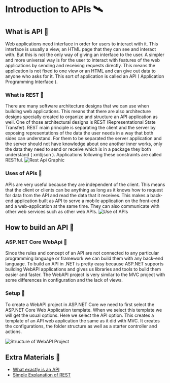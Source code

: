 # Introduction to APIs 🛰
## What is API 🔸
Web applications need interface in order for users to interact with it. This interface is usually a view, an HTML page that they can see and interact with. But this is not the only way of giving an interface to the user. A simpler and more universal way is for the user to interact with features of the web applications by sending and receiving requests directly. This means the application is not fixed to one view or an HTML and can give out data to anyone who asks for it. This sort of application is called an API ( Application Programming Interface ). 
### What is REST 🔽
There are many software architecture designs that we can use when building web applications. This means that there are also architecture designs specially created to organize and structure an API application as well. One of those architectural designs is REST (Representational State Transfer). REST main principle is separating the client and the server by exposing representations of the data the user needs in a way that both sides can understand. For them to be separated the server application and the server should not have knowledge about one another inner works, only the data they need to send or receive which is in a package they both understand ( xml/json ). Applications following these constraints are called RESTful.
![Rest Api Graphic](https://github.com/sedc-codecademy/sedc7-10-aspnetwebapi/blob/master/g3/Class%201/img/02_Api.PNG?raw=true)
### Uses of APIs 🔽
APIs are very useful because they are independent of the client. This means that the client or clients can be anything as long as it knows how to request for data from the API and read the data that it receives. This makes a back-end application built as API to serve a mobile application on the front-end and a web-application at the same time. They can also communicate with other web services such as other web APIs. 
![Use of APIs](https://github.com/sedc-codecademy/sedc7-10-aspnetwebapi/blob/master/g3/Class%201/img/01_Api.jpg?raw=true)
## How to build an API 🔸
### ASP.NET Core WebApi 🔽
Since the rules and concept of an API are not connected to any particular programming language or framework we can build them with any back-end language. To build an API in .NET is pretty easy because ASP.NET supports building WebAPI applications and gives us libraries and tools to build them easier and faster. The WebAPI project is very similar to the MVC project with some differences in configuration and the lack of views. 
### Setup 🔽
To create a WebAPI project in ASP.NET Core we need to first select the ASP.NET Core Web Application template. When we select this template we will get the usual options. Here we select the API option. This creates a template of an API web application the same as it did with MVC. It creates the configurations, the folder structure as well as a starter controller and actions.

![Structure of WebAPI Project](https://github.com/sedc-codecademy/sedc7-10-aspnetwebapi/blob/master/g3/Class%201/img/03_Api.PNG?raw=true)
## Extra Materials 📘
* [What exactly is an API](https://medium.com/@perrysetgo/what-exactly-is-an-api-69f36968a41f)
* [Simple Explanation of REST](https://medium.com/extend/what-is-rest-a-simple-explanation-for-beginners-part-1-introduction-b4a072f8740f)
